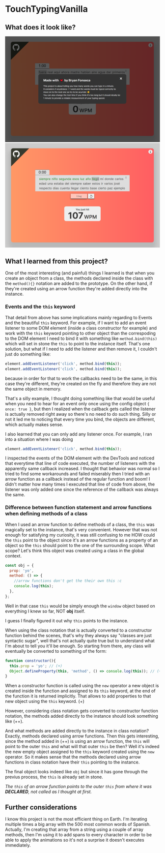 # TouchTypingVanilla

## What does it look like?
![screenshot 1](./screenshots/1.PNG)
![screenshot 2](./screenshots/2.PNG)

## What I learned from this project?
One of the most interesting (and painful) things I learned is that when you create an object from a class, the methods declared inside the class with the `method(){}` notation are added to the prototype.
On the other hand, if they're created using an arrow function they're added directly into the instance.

### Events and the `this` keyword
That detail from above has some implications mainly regarding to Events and the beautiful `this` keyword.
For example, if I want to add an event listener to some DOM element (inside a class constructor for example) and work with the `this` keyword pointing to other object than the correspoding to the DOM element I need to bind it with something like `method.bind(this)` which will set in stone the `this` to point to the instance itself.
That's one solution, but what if I need to add the listener and then remove it, I couldn't just do something like:
```js
element.addEventListener('click', method.bind(this));
element.addEventListener('click', method.bind(this));
```
because in order for that to work the callbacks need to be the same, in this case they're different, they're created on the fly and therefore they are not the same object in memory.

That's a silly example, I thought doing something like that would be useful when you need to hear for an event only once using the config object `{ once: true }`, but then I realized when the callback gets called the listener is actually removed right away so there's no need to do such thing.
Silly or not it led me to noticing that every time you bind, the objects are different, which actually makes sense.

I also learned that you can only add any listener once.
For example, I ran into a situation where I was doing 
```js
element.addEventListener('click', method.bind(this));
```
I inspected the events of the DOM element with the DevTools and noticed that everytime that line of code executed, the number of listeners with the apparently same callback increased.
I thought that behavior was normal so I tried to find some workarounds and failed miserably then I tried with an arrow function as a callback instead of the regular function and boom! I didn't matter how many times I executed that line of code from above, the listener was only added one since the reference of the callback was always the same.

### Difference between function statement and arrow functions when defining methods of a class
When I used an arrow function to define methods of a class, the `this` was magically set to the instance, that's very convenient.
However that was not enough for satisfying my curiosity, it was still confusing to me HOW could the `this` point to the object since it's an arrow functions as a property of an object so the `this` should point to the one of the surrounding scope.
What scope? Let's think this object was created using a class in the global context.
```js
const obj = {
  prop: 'yo',
  method: () => {
    //arrow functions don't get the their own this :c
    console.log(this);
  },
};
```
Well in that case `this` would be simply enough the `window` object based on everything I knew so far, NOT **obj** itself.

I guess I finally figured it out why `this` points to the instance.

When using the class notation that is actually converted to a constructor function behind the scenes, that's why they always say "classes are just syntactic sugar", well that's not actually quite true but to understand what I'm about to tell you it'll be enough.
So starting from there, any class will eventually be converted to something of the form:
```js
function constructor(){
  this.prop = 'yo'; // (+)
  Object.defineProperty(this, 'method', () => console.log(this)); // (++)
}
```
When a constructor function is called using the `new` operator a new object is created inside the function and assigned to its `this` keyword, at the end of the function it is returned implicitly.
That allows to add properties to that new object using the `this` keyword. (+)

However, considering class notation gets converted to constructor function notation, the methods added directly to the instance should look something like (++).

And what methods are added directly to the instance in class notation? Exactly, methods declared using arrow functions.
Then this gets interesting, since the method added in (++) is using an arrow function, the `this` will point to the outer `this` and what will that outer `this` be then? 
Well it's indeed the new empty object assigned to the `this` keyword created using the `new` operator.
So it makes sense that the methods declared using arrow functions in class notation have their `this` pointing to the instance.

The final object looks indeed like `obj` but since it has gone through the previus process, the `this` is already set in stone. 

*The `this` of an arrow function points to the outer `this` from where it was **DECLARED**, not called as I thought at first.*

## Further considerations
I know this project is not the most efficient thing on Earth. I'm iterating multiple times a big array with the 500 most common words of Spanish. Actually, I'm creating that array from a string using a couple of array methods, then I'm using it to add spans to every character in order to be able to apply the animations so it's not a surprise it doesn't executes immediately.
